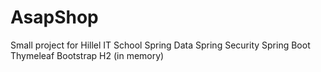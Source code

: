 # AsapShop
Small project for Hillel IT School
Spring Data
Spring Security
Spring Boot
Thymeleaf
Bootstrap
H2 (in memory)
